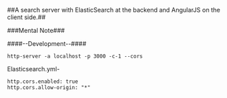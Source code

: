 ##A search server with ElasticSearch at the backend and AngularJS on the client side.##


###Mental Note###

####--Development--####
```
http-server -a localhost -p 3000 -c-1 --cors 
```

 Elasticsearch.yml-
```
http.cors.enabled: true
http.cors.allow-origin: "*"
```
